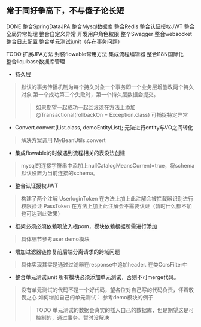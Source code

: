 ## **常于同好争高下，不与傻子论长短** 
DONE 
整合SpringDataJPA 整合Mysql数据库  整合Redis 整合认证授权JWT
整合全局异常处理 整合自定义异常 开发用户角色权限 整个Swagger
整合websocket 整合日志配置 整合单元测试junit（存在事务问题）

TODO 
扩展JPA方法 封装flowable常用方法 集成流程编辑器
整合I18N国际化   
整合liquibase数据库管理

* 持久层
> 默认的事务传播机制为每个持久对象一个事务即一个业务层增删改两个持久对象 第一个成功第二个失败时，第一个持久层数据会提交。
>> 如果期望一起成功一起回滚须在方法上添加@Transactional(rollbackOn = Exception.class) 可捕捉特定异常

* Convert.convert(List.class, demoEntityList); 无法进行entity与VO之间转化 
> 解决方案调用 MyBeanUtils.convert

* 集成flowable的时候遇到流程相关的表没法创建
> mysql的连接字符串中添加上nullCatalogMeansCurrent=true，将schema默认设置为当前连接的schema。

* 整合认证授权JWT 
> 构建了两个注解 UserloginToken 在方法上加上此注解会被拦截器识别进行权限验证 
> PassToken 在方法上加上此注解会不需要认证（暂时什么都不加也可达到此效果） 

* 框架必须必须依赖项放入根pom，模块依赖根据所需进行添加
> 具体细节参考user demo模块

* 增加过滤器链修复前后端分离请求的跨域问题
> 具体实现其实是通过过滤器在response中追加header. 在类CorsFilter中

* 整合单元测试junit 所有模块必须添加单元测试，否则不可merge代码。
>没有单元测试的代码不是一个好代码，望各位对自己写的代码负责，怀着敬畏之心
>如何增加自己的单元测试： 参考demo模块的例子
>>TODO 单元测试的数据会真实的插入自己的数据库，但是期望这是可控制的，通过事务。暂时没解决